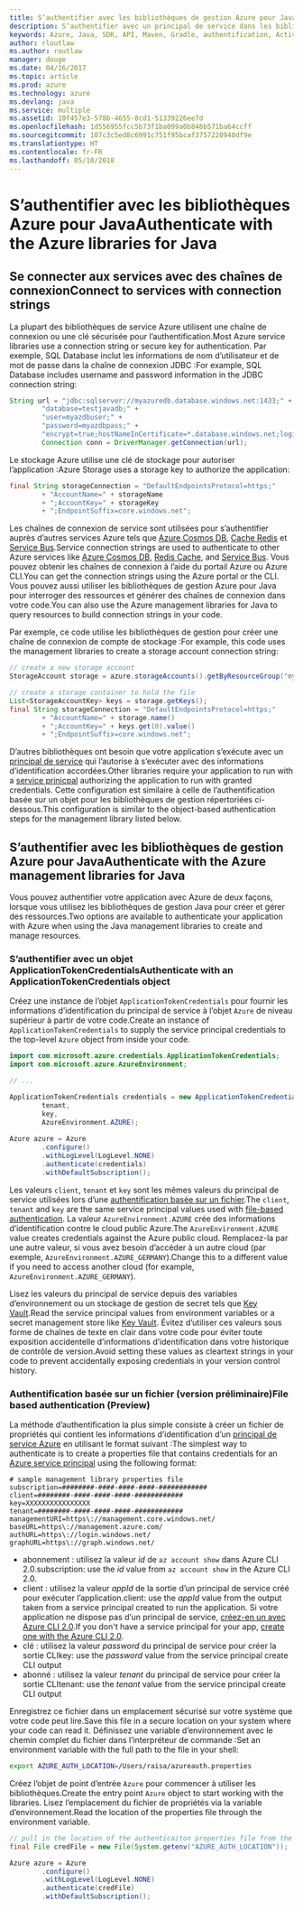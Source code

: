 ```yaml
---
title: S’authentifier avec les bibliothèques de gestion Azure pour Java
description: S’authentifier avec un principal de service dans les bibliothèques de gestion Azure pour Java
keywords: Azure, Java, SDK, API, Maven, Gradle, authentification, Active Directory, principal du service
author: rloutlaw
ms.author: routlaw
manager: douge
ms.date: 04/16/2017
ms.topic: article
ms.prod: azure
ms.technology: azure
ms.devlang: java
ms.service: multiple
ms.assetid: 10f457e3-578b-4655-8cd1-51339226ee7d
ms.openlocfilehash: 1d556955fcc5b73f1ba099a0b846b571ba64ccff
ms.sourcegitcommit: 107c3c5ed8c6991c751f95bcaf3757220940df9e
ms.translationtype: HT
ms.contentlocale: fr-FR
ms.lasthandoff: 05/10/2018
---
```

# <a name="authenticate-with-the-azure-libraries-for-java"></a><span data-ttu-id="3d613-104">S’authentifier avec les bibliothèques Azure pour Java</span><span class="sxs-lookup"><span data-stu-id="3d613-104">Authenticate with the Azure libraries for Java</span></span> 

## <a name="connect-to-services-with-connection-strings"></a><span data-ttu-id="3d613-105">Se connecter aux services avec des chaînes de connexion</span><span class="sxs-lookup"><span data-stu-id="3d613-105">Connect to services with connection strings</span></span>

<span data-ttu-id="3d613-106">La plupart des bibliothèques de service Azure utilisent une chaîne de connexion ou une clé sécurisée pour l’authentification.</span><span class="sxs-lookup"><span data-stu-id="3d613-106">Most Azure service libraries use a connection string or secure key for authentication.</span></span> <span data-ttu-id="3d613-107">Par exemple, SQL Database inclut les informations de nom d’utilisateur et de mot de passe dans la chaîne de connexion JDBC :</span><span class="sxs-lookup"><span data-stu-id="3d613-107">For example, SQL Database includes username and password information in the JDBC connection string:</span></span>

```java
String url = "jdbc:sqlserver://myazuredb.database.windows.net:1433;" + 
        "database=testjavadb;" + 
        "user=myazdbuser;" +
        "password=myazdbpass;" +
        "encrypt=true;hostNameInCertificate=*.database.windows.net;loginTimeout=30;";
        Connection conn = DriverManager.getConnection(url);
```

<span data-ttu-id="3d613-108">Le stockage Azure utilise une clé de stockage pour autoriser l’application :</span><span class="sxs-lookup"><span data-stu-id="3d613-108">Azure Storage uses a storage key to authorize the application:</span></span>

```java
final String storageConnection = "DefaultEndpointsProtocol=https;"
        + "AccountName=" + storageName 
        + ";AccountKey=" + storageKey
        + ";EndpointSuffix=core.windows.net";
```

<span data-ttu-id="3d613-109">Les chaînes de connexion de service sont utilisées pour s’authentifier auprès d’autres services Azure tels que [Azure Cosmos DB](https://docs.microsoft.com/azure/cosmos-db/sql-api-java-application#UseService), [Cache Redis](https://docs.microsoft.com/azure/redis-cache/cache-java-get-started) et [Service Bus](https://docs.microsoft.com/azure/service-bus-messaging/service-bus-java-how-to-use-queues).</span><span class="sxs-lookup"><span data-stu-id="3d613-109">Service connection strings are used to authenticate to other Azure services like [Azure Cosmos DB](https://docs.microsoft.com/azure/cosmos-db/sql-api-java-application#UseService), [Redis Cache](https://docs.microsoft.com/azure/redis-cache/cache-java-get-started), and [Service Bus](https://docs.microsoft.com/azure/service-bus-messaging/service-bus-java-how-to-use-queues).</span></span> <span data-ttu-id="3d613-110">Vous pouvez obtenir les chaînes de connexion à l’aide du portail Azure ou Azure CLI.</span><span class="sxs-lookup"><span data-stu-id="3d613-110">You can get the connection strings using the Azure portal or the CLI.</span></span>  <span data-ttu-id="3d613-111">Vous pouvez aussi utiliser les bibliothèques de gestion Azure pour Java pour interroger des ressources et générer des chaînes de connexion dans votre code.</span><span class="sxs-lookup"><span data-stu-id="3d613-111">You can also use the Azure management libraries for Java to query resources to build connection strings in your code.</span></span> 

<span data-ttu-id="3d613-112">Par exemple, ce code utilise les bibliothèques de gestion pour créer une chaîne de connexion de compte de stockage :</span><span class="sxs-lookup"><span data-stu-id="3d613-112">For example, this code uses the management libraries to create a storage account connection string:</span></span>

```java
// create a new storage account
StorageAccount storage = azure.storageAccounts().getByResourceGroup("myResourceGroup","myStorageAccount");

// create a storage container to hold the file
List<StorageAccountKey> keys = storage.getKeys();
final String storageConnection = "DefaultEndpointsProtocol=https;"
        + "AccountName=" + storage.name()
        + ";AccountKey=" + keys.get(0).value()
        + ";EndpointSuffix=core.windows.net";
```

<span data-ttu-id="3d613-113">D’autres bibliothèques ont besoin que votre application s’exécute avec un [principal de service](https://docs.microsoft.com/azure/active-directory/develop/active-directory-application-objects) qui l’autorise à s’exécuter avec des informations d’identification accordées.</span><span class="sxs-lookup"><span data-stu-id="3d613-113">Other libraries require your application to run with a [service prinicpal](https://docs.microsoft.com/azure/active-directory/develop/active-directory-application-objects) authorizing the application to run with granted credentials.</span></span> <span data-ttu-id="3d613-114">Cette configuration est similaire à celle de l’authentification basée sur un objet pour les bibliothèques de gestion répertoriées ci-dessous.</span><span class="sxs-lookup"><span data-stu-id="3d613-114">This configuration is similar to the object-based authentication steps for the management library listed below.</span></span>

<a name="mgmt-auth"></a>

##  <a name="authenticate-with-the-azure-management-libraries-for-java"></a><span data-ttu-id="3d613-115">S’authentifier avec les bibliothèques de gestion Azure pour Java</span><span class="sxs-lookup"><span data-stu-id="3d613-115">Authenticate with the Azure management libraries for Java</span></span>

<span data-ttu-id="3d613-116">Vous pouvez authentifier votre application avec Azure de deux façons, lorsque vous utilisez les bibliothèques de gestion Java pour créer et gérer des ressources.</span><span class="sxs-lookup"><span data-stu-id="3d613-116">Two options are available to authenticate your application with Azure when using the Java management libraries to create and manage resources.</span></span>

### <a name="authenticate-with-an-applicationtokencredentials-object"></a><span data-ttu-id="3d613-117">S’authentifier avec un objet ApplicationTokenCredentials</span><span class="sxs-lookup"><span data-stu-id="3d613-117">Authenticate with an ApplicationTokenCredentials object</span></span>

<span data-ttu-id="3d613-118">Créez une instance de l’objet `ApplicationTokenCredentials` pour fournir les informations d’identification du principal de service à l’objet `Azure` de niveau supérieur à partir de votre code.</span><span class="sxs-lookup"><span data-stu-id="3d613-118">Create an instance of `ApplicationTokenCredentials` to supply the service principal credentials to the top-level `Azure` object from inside your code.</span></span>

```java
import com.microsoft.azure.credentials.ApplicationTokenCredentials;
import com.microsoft.azure.AzureEnvironment;

// ...

ApplicationTokenCredentials credentials = new ApplicationTokenCredentials(client, 
        tenant,
        key, 
        AzureEnvironment.AZURE);
        
Azure azure = Azure
        .configure()
        .withLogLevel(LogLevel.NONE)
        .authenticate(credentials)
        .withDefaultSubscription();
```

<span data-ttu-id="3d613-119">Les valeurs `client`, `tenant` et `key` sont les mêmes valeurs du principal de service utilisées lors d’une [authentification basée sur un fichier](#mgmt-file).</span><span class="sxs-lookup"><span data-stu-id="3d613-119">The `client`, `tenant` and `key` are the same service principal values used with [file-based authentication](#mgmt-file).</span></span> <span data-ttu-id="3d613-120">La valeur `AzureEnvironment.AZURE` crée des informations d’identification contre le cloud public Azure.</span><span class="sxs-lookup"><span data-stu-id="3d613-120">The `AzureEnvironment.AZURE` value creates credentials against the Azure public cloud.</span></span> <span data-ttu-id="3d613-121">Remplacez-la par une autre valeur, si vous avez besoin d’accéder à un autre cloud (par exemple, `AzureEnvironment.AZURE_GERMANY`).</span><span class="sxs-lookup"><span data-stu-id="3d613-121">Change this to a different value if you need to access another cloud (for example, `AzureEnvironment.AZURE_GERMANY`).</span></span>  

 <span data-ttu-id="3d613-122">Lisez les valeurs du principal de service depuis des variables d’environnement ou un stockage de gestion de secret tels que [Key Vault](/azure/key-vault/key-vault-whatis).</span><span class="sxs-lookup"><span data-stu-id="3d613-122">Read the service principal values from environment variables or a secret management store like [Key Vault](/azure/key-vault/key-vault-whatis).</span></span> <span data-ttu-id="3d613-123">Évitez d’utiliser ces valeurs sous forme de chaînes de texte en clair dans votre code pour éviter toute exposition accidentelle d’informations d’identification dans votre historique de contrôle de version.</span><span class="sxs-lookup"><span data-stu-id="3d613-123">Avoid setting these values as cleartext strings in your code to prevent accidentally exposing credentials in your version control history.</span></span>   

<a name="mgmt-file"></a>

### <a name="file-based-authentication-preview"></a><span data-ttu-id="3d613-124">Authentification basée sur un fichier (version préliminaire)</span><span class="sxs-lookup"><span data-stu-id="3d613-124">File based authentication (Preview)</span></span>

<span data-ttu-id="3d613-125">La méthode d’authentification la plus simple consiste à créer un fichier de propriétés qui contient les informations d’identification d’un [principal de service Azure](https://docs.microsoft.com/azure/active-directory/develop/active-directory-application-objects) en utilisant le format suivant :</span><span class="sxs-lookup"><span data-stu-id="3d613-125">The simplest way to authenticate is to create a properties file that contains credentials for an [Azure service principal](https://docs.microsoft.com/azure/active-directory/develop/active-directory-application-objects) using the following format:</span></span>

```text
# sample management library properties file
subscription=########-####-####-####-############
client=########-####-####-####-############
key=XXXXXXXXXXXXXXXX
tenant=########-####-####-####-############
managementURI=https\://management.core.windows.net/
baseURL=https\://management.azure.com/
authURL=https\://login.windows.net/
graphURL=https\://graph.windows.net/
```

- <span data-ttu-id="3d613-126">abonnement : utilisez la valeur *id* de `az account show` dans Azure CLI 2.0.</span><span class="sxs-lookup"><span data-stu-id="3d613-126">subscription: use the *id* value from `az account show` in the Azure CLI 2.0.</span></span>
- <span data-ttu-id="3d613-127">client : utilisez la valeur *appId* de la sortie d’un principal de service créé pour exécuter l’application.</span><span class="sxs-lookup"><span data-stu-id="3d613-127">client: use the *appId* value from the output taken from a service principal created to run the application.</span></span> <span data-ttu-id="3d613-128">Si votre application ne dispose pas d’un principal de service, [créez-en un avec Azure CLI 2.0](https://docs.microsoft.com/cli/azure/create-an-azure-service-principal-azure-cli).</span><span class="sxs-lookup"><span data-stu-id="3d613-128">If you don't have a service principal for your app, [create one with the Azure CLI 2.0](https://docs.microsoft.com/cli/azure/create-an-azure-service-principal-azure-cli).</span></span>
- <span data-ttu-id="3d613-129">clé : utilisez la valeur *password* du principal de service pour créer la sortie CLI</span><span class="sxs-lookup"><span data-stu-id="3d613-129">key: use the *password* value from the service principal create CLI output</span></span> 
- <span data-ttu-id="3d613-130">abonné : utilisez la valeur *tenant* du principal de service pour créer la sortie CLI</span><span class="sxs-lookup"><span data-stu-id="3d613-130">tenant: use the *tenant* value from the service principal create CLI output</span></span>

<span data-ttu-id="3d613-131">Enregistrez ce fichier dans un emplacement sécurisé sur votre système que votre code peut lire.</span><span class="sxs-lookup"><span data-stu-id="3d613-131">Save this file in a secure location on your system where your code can read it.</span></span> <span data-ttu-id="3d613-132">Définissez une variable d’environnement avec le chemin complet du fichier dans l’interpréteur de commande :</span><span class="sxs-lookup"><span data-stu-id="3d613-132">Set an environment variable with the full path to the file in your shell:</span></span>

```bash
export AZURE_AUTH_LOCATION=/Users/raisa/azureauth.properties
```

<span data-ttu-id="3d613-133">Créez l’objet de point d’entrée `Azure` pour commencer à utiliser les bibliothèques.</span><span class="sxs-lookup"><span data-stu-id="3d613-133">Create the entry point `Azure` object to start working with the libraries.</span></span> <span data-ttu-id="3d613-134">Lisez l’emplacement du fichier de propriétés via la variable d’environnement.</span><span class="sxs-lookup"><span data-stu-id="3d613-134">Read the location of the properties file through the environment variable.</span></span>

```java
// pull in the location of the authenticaiton properties file from the environment 
final File credFile = new File(System.getenv("AZURE_AUTH_LOCATION"));

Azure azure = Azure
        .configure()
        .withLogLevel(LogLevel.NONE)
        .authenticate(credFile)
        .withDefaultSubscription();
```



